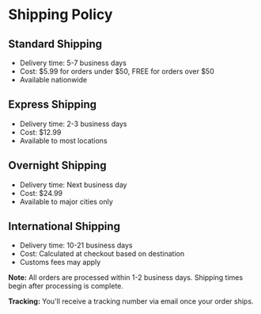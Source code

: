 # Shipping Policy

## Standard Shipping
- Delivery time: 5-7 business days
- Cost: $5.99 for orders under $50, FREE for orders over $50
- Available nationwide

## Express Shipping
- Delivery time: 2-3 business days
- Cost: $12.99
- Available to most locations

## Overnight Shipping
- Delivery time: Next business day
- Cost: $24.99
- Available to major cities only

## International Shipping
- Delivery time: 10-21 business days
- Cost: Calculated at checkout based on destination
- Customs fees may apply

**Note:** All orders are processed within 1-2 business days. Shipping times begin after processing is complete.

**Tracking:** You'll receive a tracking number via email once your order ships.